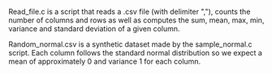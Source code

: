 Read_file.c is a script that reads a .csv file (with delimiter ","), counts the number of columns and rows as well as computes the sum, mean, max, min, variance and standard deviation of a given column. 

Random_normal.csv is a synthetic dataset made by the sample_normal.c script. Each column follows the standard normal distribution so we expect a mean of approximately 0 and variance 1 for each column.
